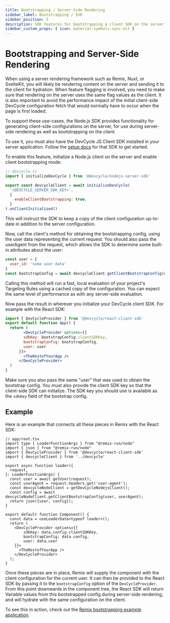 ```yaml
---
title: Bootstrapping / Server-Side Rendering 
sidebar_label: Bootstrapping / SSR
sidebar_position: 5
description: SDK features for bootstrapping a client SDK on the server
sidebar_custom_props: { icon: material-symbols:sync-alt }
---
```


# Bootstrapping and Server-Side Rendering
When using a server rendering framework such as Remix, Nuxt, or SvelteKit, you will likely be rendering content on the server and sending it to the client for hydration. When feature flagging is involved, you need to make sure that rendering on the server uses the same flag values as the client. It is also important to avoid the performance impact of the initial client-side DevCycle configuration fetch that would normally have to occur when the page is first loaded.

To support these use-cases, the Node.js SDK provides functionality for generating client-side configurations on the server, for use during server-side rendering as well as bootstrapping on the client.

To use it, you must also have the DevCycle JS Client SDK installed in your server application. Follow the [setup docs](/sdk/client-side-sdks/javascript/javascript-install)
for that SDK to get started.

To enable this feature, initialize a Node.js client on the server and enable client bootstrapping mode:

```javascript
// devcycle.ts
import { initializeDevCycle } from '@devcycle/nodejs-server-sdk'

export const devcycleClient = await initializeDevCycle(
  '<DEVCYCLE_SERVER_SDK_KEY>',
  {
    enableClientBootstrapping: true,
  }
).onClientInitialized()
```

This will instruct the SDK to keep a copy of the client configuration up-to-date in addition to the server configuration.

Now, call the client's method for obtaining the bootstrapping config, using the user data representing the current request.
You should also pass the userAgent from the request, which allows the SDK to determine some built-in attributes about the user:

```javascript
const user = {
  user_id: 'some user data'
}
const bootstrapConfig = await devcycleClient.getClientBootstrapConfig(user, userAgent)
```

Calling this method will run a fast, local evaluation of your project's Targeting Rules using a cached copy of the configuration.
You can expect the same level of performance as with any server-side evaluation.

Now pass the result in wherever you initialize your DevCycle client SDK. For example with the React SDK:

```jsx
import { DevCycleProvider } from '@devcycle/react-client-sdk'
export default function App() {
  return (
        <DevCycleProvider options={{
        sdkKey: bootstrapConfig.clientSDKKey,
        bootstrapConfig: bootstrapConfig,
        user: user
      }}>
        <TheRestofYourApp />
      </DevCycleProvider>
  )
}
```

Make sure you also pass the same "user" that was used to obtain the bootstrap config. You must also provide the client SDK key
so that the client-side SDK can initialize. The SDK key you should use is available as the `sdkKey` field of the bootstrap config.

## Example
Here is an example that connects all these pieces in Remix with the React SDK:

```tsx
// app/root.tsx
import type { LoaderFunctionArgs } from "@remix-run/node"
import { json } from "@remix-run/node"
import { DevCycleProvider } from '@devcycle/react-client-sdk'
import { devcycleClient } from '../devcycle'

export async function loader({
  request,
}: LoaderFunctionArgs) {
  const user = await getUser(request);
  const userAgent = request.headers.get('user-agent');
  const devcycleNodeClient = getDevCycleNodejsClient();
  const config = await devcycleNodeClient.getClientBootstrapConfig(user, userAgent);
  return json({user, config});
}

export default function Component() {
  const data = useLoaderData<typeof loader>();
  return (
    <DevCycleProvider options={{
        sdkKey: data.config.clientSDKKey,
        bootstrapConfig: data.config,
        user: data.user
    }}>
      <TheRestofYourApp />
    </DevCycleProvider>
  );
}
```

Once these pieces are in place, Remix will supply the component with the client configuration for the current user. It can then
be provided to the React SDK by passing it to the `bootstrapConfig` option of the `DevCycleProvider`. From this point downwards in the component
 tree, the React SDK will return Variable values from this bootstrapped config during server-side rendering, and will hydrate with the same configuration on the client.

To see this in action, check out the [Remix bootstrapping example application](https://github.com/DevCycleHQ-Sandbox/bootstrap-example-remix).
